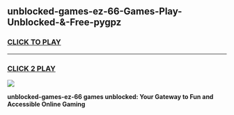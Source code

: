 
## unblocked-games-ez-66-Games-Play-Unblocked-&-Free-pygpz
<h3>
<a href="https://premium76.site?title=unblocked-games-ez-66&ref=24A">CLICK TO PLAY</a></h3>
<hr>

<h3>
<a href="https://premium76.site?title=unblocked-games-ez-66&ref=24A">CLICK 2 PLAY</a>
  
</h3>

<a href="https://premium76.site?title=unblocked-games-ez-66&ref=24A"><img src="https://clearcache.store/games.png"></a>


**unblocked-games-ez-66 games unblocked: Your Gateway to Fun and Accessible Online Gaming**
